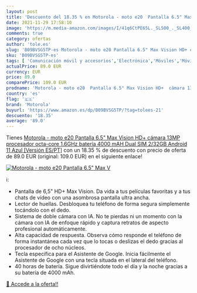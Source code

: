 ```yaml
---
layout: post
title: 'Descuento del 18.35 % en Motorola - moto e20  Pantalla 6.5" Max V'
date: 2021-11-29 17:58:10
image: 'https://m.media-amazon.com/images/I/41q6CtPE65L._SL500_._SL400_.jpg'
comments: true
category: ofertas
author: 'tole.es'
slug: 'B09BVSG5TP-es Motorola - moto e20 Pantalla 6.5" Max Vision HD+ cámara...'
sku: 'B09BVSG5TP-es'
tags: [ 'Comunicación móvil y accesorios','Electrónica','Móviles','Móviles y smartphones libres','android','motorola', ]
actualPrice: 89.0 EUR
currency: EUR
price: 89.0
comparePrice: 109.0 EUR
prodname: 'Motorola - moto e20  Pantalla 6.5" Max Vision HD+  cámara 13MP  procesador octa-core 1.6GHz  batería 4000 mAH  Dual SIM  2/32GB  Android 11   Azul [Versión ES/PT]'
country: 'es'
flag: '🇪🇸'
brand: 'Motorola'
buyurl: 'https://www.amazon.es/dp/B09BVSG5TP/?tag=tolees-21'
descuento: '18.35'
average: '89.0'
---
```


Tienes [Motorola - moto e20  Pantalla 6.5" Max Vision HD+  cámara 13MP  procesador octa-core 1.6GHz  batería 4000 mAH  Dual SIM  2/32GB  Android 11   Azul [Versión ES/PT]](https://www.amazon.es/dp/B09BVSG5TP/?tag=tolees-21) con un 18.35 % de descuento con precio de oferta de 89.0 EUR (original: 109.0 EUR) en el siguiente enlace!

[![Motorola - moto e20  Pantalla 6.5" Max V](https://m.media-amazon.com/images/I/41q6CtPE65L._SL500_._SL400_.jpg)](https://www.amazon.es/dp/B09BVSG5TP/?tag=tolees-21)

ℹ️:

- Pantalla de 6,5" HD+ Max Vision. Da vida a tus películas favoritas y a tus chats de vídeo con una asombrosa pantalla ultra ancha.
- Lector de huellas. Desbloquea tu teléfono de forma segura simplemente tocándolo con el dedo.
- Sistema de doble cámara con IA. No te pierdas ni un momento con la cámara con IA de enfoque rápido y captura retratos de aspecto profesional automáticamente.
- Alta capacidad de respuesta. Observa cómo responde el teléfono de forma instantánea cada vez que lo tocas o deslizas el dedo gracias al procesador de ocho núcleos.
- Tecla específica para el Asistente de Google. Inicia fácilmente el Asistente de Google con una tecla situada en el lateral del teléfono.
- 40 horas de batería. Sigue divirtiéndote todo el día y la noche gracias a su batería de 4000 mAh.

[🛒 Accede a la oferta!!](https://www.amazon.es/dp/B09BVSG5TP/?tag=tolees-21)

